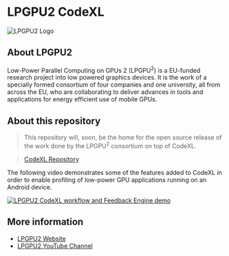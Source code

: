 # LPGPU2 CodeXL

![LPGPU2 Logo](http://lpgpu.org/wp/wp-content/uploads/2016/01/logo_web.png)

## About LPGPU2

Low-Power Parallel Computing on GPUs 2 (LPGPU<sup>2</sup>) is a EU-funded research project into low powered graphics devices. It is the work of a specially formed consortium of four companies and one university, all from across the EU, who are collaborating to deliver advances in tools and applications for energy efficient use of mobile GPUs.

## About this repository

> This repository will, soon, be the home for the open source release of the work done by the LPGPU<sup>2</sup> consortium on top of CodeXL.

> [CodeXL Repository](https://github.com/GPUOpen-Tools/CodeXL)

The following video demonstrates some of the features added to CodeXL in order to enable profiling of low-power GPU applications running on an Android device.

[![LPGPU2 CodeXL workflow and Feedback Engine demo](https://i.ytimg.com/vi/zB9WeHpiUhY/hqdefault.jpg?sqp=-oaymwEZCPYBEIoBSFXyq4qpAwsIARUAAIhCGAFwAQ==&rs=AOn4CLACtRxPqsZLiK9iiH3tYeEX6Wvupw)](https://www.youtube.com/watch?v=zB9WeHpiUhY)

## More information

- [LPGPU2 Website](http://lpgpu.org/wp/)
- [LPGPU2 YouTube Channel](https://www.youtube.com/channel/UCDVYThdvn8gwNj0FdzpH1hw)
